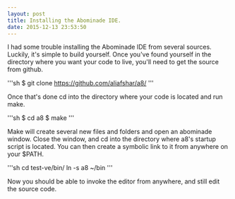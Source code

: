```yaml
---
layout: post
title: Installing the Abominade IDE.
date: 2015-12-13 23:53:50
---
```


I had some trouble installing the Abominade IDE from several sources. Luckily, it's simple to build yourself.
Once you've found yourself in the directory where you want your code to live, you'll need to get the source from github.

'''sh
$ git clone https://github.com/aliafshar/a8/
'''

Once that's done cd into the directory where your code is located and run make.

'''sh
$ cd a8
$ make
'''

Make will create several new files and folders and open an abominade window. Close the window, and cd into the directory where a8's startup script is located. You can then create a symbolic link to it from anywhere on your $PATH.

'''sh
cd test-ve/bin/
ln -s a8 ~/bin
'''

Now you should be able to invoke the editor from anywhere, and still edit the source code.
